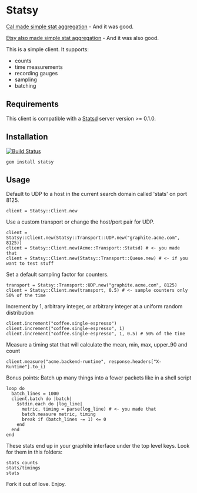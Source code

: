 # Statsy

[Cal made simple stat aggregation][cal] - And it was good.

[Etsy also made simple stat aggregation][etsy] - And it was also good.

This is a simple client. It supports:

* counts
* time measurements
* recording gauges
* sampling
* batching

## Requirements

This client is compatible with a [Statsd][statsd] server version >= 0.1.0.

## Installation

[![Build Status][status]][travis]

[status]: https://secure.travis-ci.org/streadway/statsy.png
[travis]: http://www.travis-ci.org/streadway/statsy

    gem install statsy

## Usage

Default to UDP to a host in the current search domain called 'stats' on port 8125.

    client = Statsy::Client.new

Use a custom transport or change the host/port pair for UDP.

    client = Statsy::Client.new(Statsy::Transport::UDP.new("graphite.acme.com", 8125))
    client = Statsy::Client.new(Acme::Transport::Statsd) # <- you made that
    client = Statsy::Client.new(Statsy::Transport::Queue.new) # <- if you want to test stuff

Set a default sampling factor for counters.

    transport = Statsy::Transport::UDP.new("graphite.acme.com", 8125)
    client = Statsy::Client.new(transport, 0.5) # <- sample counters only 50% of the time

Increment by 1, arbitrary integer, or arbitrary integer at a uniform random distribution

    client.increment("coffee.single-espresso")
    client.increment("coffee.single-espresso", 1)
    client.increment("coffee.single-espresso", 1, 0.5) # 50% of the time

Measure a timing stat that will calculate the mean, min, max, upper\_90 and count

    client.measure("acme.backend-runtime", response.headers["X-Runtime"].to_i)

Bonus points: Batch up many things into a fewer packets like in a shell script

    loop do
      batch_lines = 1000
      client.batch do |batch|
        $stdin.each do |log_line|
          metric, timing = parse(log_line) # <- you made that
          batch.measure metric, timing
          break if (batch_lines -= 1) <= 0
        end
      end
    end

These stats end up in your graphite interface under the top level keys. Look for them in this folders:

    stats_counts
    stats/timings
    stats

Fork it out of love. Enjoy.

[cal]:http://code.flickr.com/blog/2008/10/27/counting-timing/
[etsy]:http://codeascraft.etsy.com/2011/02/15/measure-anything-measure-everything/
[statsd]:https://github.com/etsy/statsd

